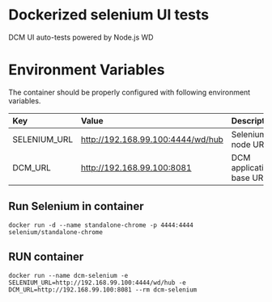 # Dockerized selenium UI tests
DCM UI auto-tests powered by Node.js WD

# Environment Variables
The container should be properly configured with following environment variables.

Key | Value | Description
:-- | :-- | :-- 
SELENIUM_URL | http://192.168.99.100:4444/wd/hub | Selenium node URL.
DCM_URL | http://192.168.99.100:8081 | DCM application base URL.

## Run Selenium in container
```
docker run -d --name standalone-chrome -p 4444:4444 selenium/standalone-chrome
```

## RUN container
```
docker run --name dcm-selenium -e SELENIUM_URL=http://192.168.99.100:4444/wd/hub -e DCM_URL=http://192.168.99.100:8081 --rm dcm-selenium
```
